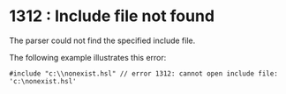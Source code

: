 # 1312 : Include file not found

The parser could not find the specified include file.

&#x20;

The following example illustrates this error:

```
#include "c:\\nonexist.hsl" // error 1312: cannot open include file: 'c:\nonexist.hsl' 
```

&#x20;
